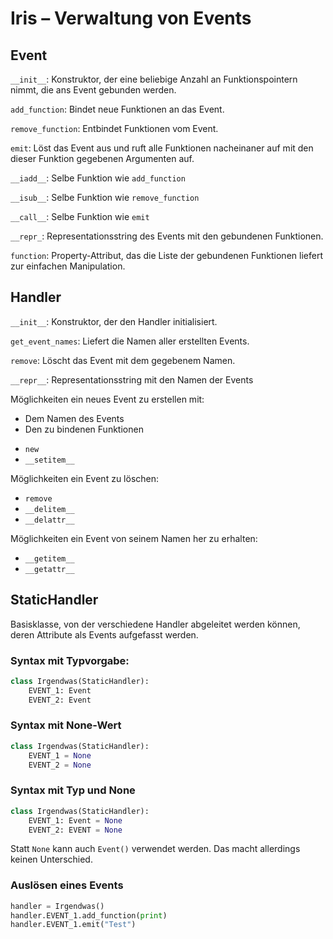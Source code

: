 # Iris – Verwaltung von Events

## Event

```__init__```: Konstruktor, der eine beliebige Anzahl an Funktionspointern nimmt, die ans Event gebunden werden.


```add_function```: Bindet neue Funktionen an das Event.


```remove_function```: Entbindet Funktionen vom Event.


```emit```: Löst das Event aus und ruft alle Funktionen nacheinaner auf mit den dieser Funktion gegebenen Argumenten auf.


```__iadd__```: Selbe Funktion wie ```add_function```


```__isub__```: Selbe Funktion wie ```remove_function```


```__call__```: Selbe Funktion wie ```emit```


```__repr_```: Representationsstring des Events mit den gebundenen Funktionen.


```function```: Property-Attribut, das die Liste der gebundenen Funktionen liefert zur einfachen Manipulation.


## Handler

```__init__```: Konstruktor, der den Handler initialisiert.


```get_event_names```: Liefert die Namen aller erstellten Events.


```remove```: Löscht das Event mit dem gegebenem Namen.


```__repr__```: Representationsstring mit den Namen der Events


Möglichkeiten ein neues Event zu erstellen mit:
- Dem Namen des Events
- Den zu bindenen Funktionen

* ```new```
* ```__setitem__```

Möglichkeiten ein Event zu löschen:

* ```remove```
* ```__delitem__```
* ```__delattr__```

Möglichkeiten ein Event von seinem Namen her zu erhalten:

* ```__getitem__```
* ```__getattr__```


## StaticHandler

Basisklasse, von der verschiedene Handler abgeleitet werden können, deren Attribute als Events aufgefasst werden.

### Syntax mit Typvorgabe:

```python
class Irgendwas(StaticHandler):
    EVENT_1: Event
    EVENT_2: Event
```

### Syntax mit None-Wert

```python
class Irgendwas(StaticHandler):
    EVENT_1 = None
    EVENT_2 = None
```

### Syntax mit Typ und None

```python
class Irgendwas(StaticHandler):
    EVENT_1: Event = None
    EVENT_2: EVENT = None
```

Statt ```None``` kann auch ```Event()``` verwendet werden. 
Das macht allerdings keinen Unterschied.

### Auslösen eines Events

```python
handler = Irgendwas()
handler.EVENT_1.add_function(print)
handler.EVENT_1.emit("Test")
```
